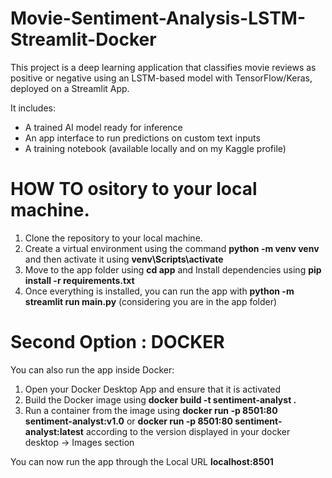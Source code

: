 # Movie-Sentiment-Analysis-LSTM-Streamlit-Docker

This project is a deep learning application that classifies movie reviews as positive or negative using an LSTM-based model with TensorFlow/Keras, deployed on a Streamlit App.

It includes:

- A trained AI model ready for inference
- An app interface to run predictions on custom text inputs
- A training notebook (available locally and on my Kaggle profile)  

# HOW TO ository to your local machine.
1. Clone the repository to your local machine.
2. Create a virtual environment using the command **python -m venv venv** and then activate it using **venv\Scripts\activate**
3. Move to the app folder using **cd app** and Install dependencies using **pip install -r requirements.txt**
4. Once everything is installed, you can run the app with **python -m streamlit run main.py** (considering you are in the app folder)

# Second Option : DOCKER
You can also run the app inside Docker:
1. Open your Docker Desktop App and ensure that it is activated
2. Build the Docker image using **docker build -t sentiment-analyst .**
3. Run a container from the image using **docker run -p 8501:80 sentiment-analyst:v1.0** or **docker run -p 8501:80 sentiment-analyst:latest** according to the version displayed in your docker desktop -> Images section

You can now run the app through the Local URL **localhost:8501**
